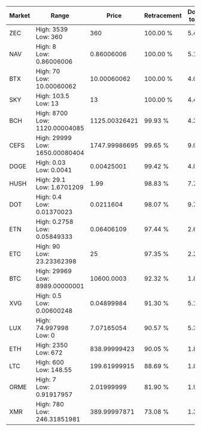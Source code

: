 | Market | Range | Price| Retracement | Doubles to 50% |
| --- | --- | --- | --- | --- |
| ZEC | High: 3539<br />Low: 360 | 360 | 100.00 % | 5.42 |
| NAV | High: 8<br />Low: 0.86006006 | 0.86006006 | 100.00 % | 5.15 |
| BTX | High: 70<br />Low: 10.00060062 | 10.00060062 | 100.00 % | 4.00 |
| SKY | High: 103.5<br />Low: 13 | 13 | 100.00 % | 4.48 |
| BCH | High: 8700<br />Low: 1120.00004085 | 1125.00326421 | 99.93 % | 4.36 |
| CEFS | High: 29999<br />Low: 1650.00080404 | 1747.99986695 | 99.65 % | 9.05 |
| DOGE | High: 0.03<br />Low: 0.0041 | 0.00425001 | 99.42 % | 4.01 |
| HUSH | High: 29.1<br />Low: 1.6701209 | 1.99 | 98.83 % | 7.73 |
| DOT | High: 0.4<br />Low: 0.01370023 | 0.0211604 | 98.07 % | 9.78 |
| ETN | High: 0.2758<br />Low: 0.05849333 | 0.06406109 | 97.44 % | 2.61 |
| ETC | High: 90<br />Low: 23.23362398 | 25 | 97.35 % | 2.26 |
| BTC | High: 29969<br />Low: 8989.00000001 | 10600.0003 | 92.32 % | 1.84 |
| XVG | High: 0.5<br />Low: 0.00600248 | 0.04899984 | 91.30 % | 5.16 |
| LUX | High: 74.997998<br />Low: 0 | 7.07165054 | 90.57 % | 5.30 |
| ETH | High: 2350<br />Low: 672 | 838.99999423 | 90.05 % | 1.80 |
| LTC | High: 600<br />Low: 148.55 | 199.61999915 | 88.69 % | 1.87 |
| ORME | High: 7<br />Low: 0.91917957 | 2.01999999 | 81.90 % | 1.96 |
| XMR | High: 780<br />Low: 246.31851981 | 389.99997871 | 73.08 % | 1.32 |

